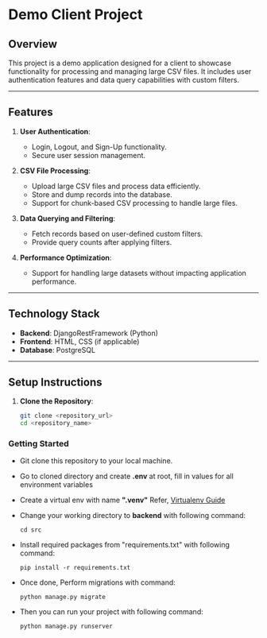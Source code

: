 # **Demo Client Project**

## **Overview**
This project is a demo application designed for a client to showcase functionality for processing and managing large CSV files. It includes user authentication features and data query capabilities with custom filters.

---

## **Features**

1. **User Authentication**:
   - Login, Logout, and Sign-Up functionality.
   - Secure user session management.

2. **CSV File Processing**:
   - Upload large CSV files and process data efficiently.
   - Store and dump records into the database.
   - Support for chunk-based CSV processing to handle large files.

3. **Data Querying and Filtering**:
   - Fetch records based on user-defined custom filters.
   - Provide query counts after applying filters.

4. **Performance Optimization**:
   - Support for handling large datasets without impacting application performance.

---

## **Technology Stack**
- **Backend**: DjangoRestFramework (Python)
- **Frontend**: HTML, CSS (if applicable)
- **Database**: PostgreSQL

---

## **Setup Instructions**

1. **Clone the Repository**:
   ```bash
   git clone <repository_url>
   cd <repository_name>

### Getting Started


* Git clone this repository to your local machine.
* Go to cloned directory and create **.env** at root, fill in values for all environment variables
* Create a virtual env with name **".venv"** Refer, [Virtualenv Guide](https://www.geeksforgeeks.org/python-virtual-environment/)
* Change your working directory to **backend** with following command: 

    ```cd src```
* Install required packages from "requirements.txt" with following command:
    
    ```pip install -r requirements.txt```
* Once done, Perform migrations with command: 
    
    ```python manage.py migrate``` 
    
* Then you can run your project with following command: 
    
    ```python manage.py runserver```
